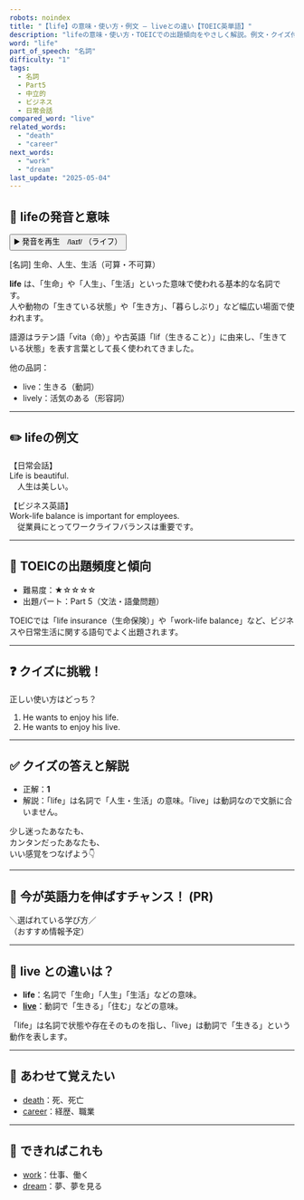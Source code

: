 ```yaml
---
robots: noindex
title: "【life】の意味・使い方・例文 ― liveとの違い【TOEIC英単語】"
description: "lifeの意味・使い方・TOEICでの出題傾向をやさしく解説。例文・クイズ付きでliveとの違いもわかりやすく学べます。"
word: "life"
part_of_speech: "名詞"
difficulty: "1"
tags:
  - 名詞
  - Part5
  - 中立的
  - ビジネス
  - 日常会話
compared_word: "live"
related_words:
  - "death"
  - "career"
next_words:
  - "work"
  - "dream"
last_update: "2025-05-04"
---
```


## 🔰 lifeの発音と意味

<button class="play-audio" onclick="playTTS('life')">
  <span class="play-audio-main">
    ▶️ 発音を再生　/laɪf/
  </span>
  <span class="play-audio-sub">
    （ライフ）
  </span>
</button>

[名詞] 生命、人生、生活（可算・不可算）

**life** は、「生命」や「人生」、「生活」といった意味で使われる基本的な名詞です。  
人や動物の「生きている状態」や「生き方」、「暮らしぶり」など幅広い場面で使われます。

語源はラテン語「vita（命）」や古英語「lif（生きること）」に由来し、「生きている状態」を表す言葉として長く使われてきました。

他の品詞：  
- live：生きる（動詞）
- lively：活気のある（形容詞）

---

## ✏️ lifeの例文

【日常会話】  
Life is beautiful.  
　人生は美しい。

【ビジネス英語】  
Work-life balance is important for employees.  
　従業員にとってワークライフバランスは重要です。

---

## 🎯 TOEICの出題頻度と傾向

- 難易度：★☆☆☆☆
- 出題パート：Part 5（文法・語彙問題）

TOEICでは「life insurance（生命保険）」や「work-life balance」など、ビジネスや日常生活に関する語句でよく出題されます。

---

## ❓ クイズに挑戦！

正しい使い方はどっち？

1. He wants to enjoy his life.
2. He wants to enjoy his live.

---

## ✅ クイズの答えと解説

- 正解：**1**
- 解説：「life」は名詞で「人生・生活」の意味。「live」は動詞なので文脈に合いません。

少し迷ったあなたも、  
カンタンだったあなたも、  
いい感覚をつなげよう👇️

---

## 🚀 今が英語力を伸ばすチャンス！ (PR)

<div class="info-center">
＼選ばれている学び方／<br>  
（おすすめ情報予定）
</div>

---

## 🤔  live との違いは？

- **life**：名詞で「生命」「人生」「生活」などの意味。
- **[live](/live)**：動詞で「生きる」「住む」などの意味。

「life」は名詞で状態や存在そのものを指し、「live」は動詞で「生きる」という動作を表します。

---

## 🧩 あわせて覚えたい

- [death](/death)：死、死亡
- [career](/career)：経歴、職業

---

## 📖 できればこれも

- [work](/work)：仕事、働く
- [dream](/dream)：夢、夢を見る

<!-- cvid: aid21_bid31 -->
